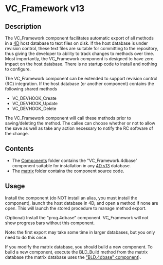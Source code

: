 # VC_Framework v13

## Description

The VC_Framework component facilitates automatic export of all methods in a [4D](http://www.4d.com) host database to text files on disk.  If the host database is under revision control, these text files are suitable for committing to the repository, thus giving the developer to ability to track changes to methods over time. Most importantly, the VC_Framework component is designed to have zero impact on the host database.  There is no startup code to install and nothing to configure.

The VC_Framework component can be extended to support revision control (RC) integration. If the host database (or another component) contains the following shared methods

* VC_DEVHOOK_Create
* VC_DEVHOOK_Update
* VC_DEVHOOK_Delete

The VC_Framework component will call these methods prior to saving/deleting the method. The callee can choose whether or not to allow the save as well as take any action necessary to notify the RC software of the change.

## Contents

* The [Components](https://github.com/4D/vc-framework-v13/tree/master/Components) folder contains the "VC_Framework.4dbase" component suitable for installation in any [4D v13](http://www.4d.com/products/4dv13.html) database.
* The [matrix](https://github.com/4D/vc-framework-v13/tree/master/matrix) folder contains the component source code.

## Usage

Install the component (do NOT install an alias, you must install the component), launch the host database in 4D, and open a method if none are open. This will launch the stored procedure to manage method export.

(Optional) Install the "prog.4dbase" component. VC_Framework will not show progress bars without this component.

Note: the first export may take some time in larger databases, but you only need to do this once.

If you modify the matrix database, you should build a new component.  To build a new component, execute the BLD_Build method from the matrix database (the matrix database uses the ["BLD.4dbase" component](https://github.com/4D/interpreted-build-v13)).

